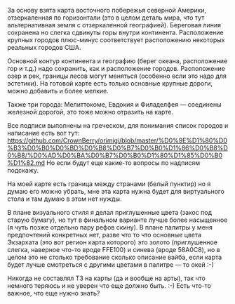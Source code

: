 За основу взята карта восточного побережья северной Америки, отзеркаленная по горизонтали (это в целом деталь мира, что тут альтернативная земля с отзеркаленной географией). Береговая линия сохранена но слегка сдвинуты горы внутри континента. Расположение крупных городов плюс-минус соответствует расположению некоторых реальных городов США.

Основной контур континента и географию (берег океана, расположение гор и т.д.) надо сохранить, как и расположение городов. Расположение озер и рек, границы лесов могут меняться (особенно если это надо для эстетики). На готовой карте есть только основные крупные дороги, можно добавить и более мелкие.

Также три города: Мелиттокоме, Евдокия и Филаделфея — соединены железной дорогой, это тоже можно отразить на карте.

Все подписи выполнены на греческом, для понимания список городов и написание есть вот тут: https://github.com/CrownBerry/orimigi/blob/master/%D0%9E%D1%80%D0%B3%D0%B0%D0%BD%D0%B8%D0%B7%D0%B0%D1%86%D0%B8%D0%B8/%D0%AD%D0%BA%D0%B7%D0%B0%D1%80%D1%85%D0%B0%D1%82.md
Но если будут еще какие-то вопросы по надписям подскажу.

На моей карте есть граница между странами (белый пунктир) но я думаю его можно убрать, мне эта карта нужна будет для виртуального стола и там думаю в этом нет нужды.

В плане визуального стиля я делал приглушенные цвета (закос под старую бумагу), но тут в финальном варианте лучше более насыщенное (я чуть позже отдельно пару рефов скину). В плане палитры у меня предпочтений конкретных нет, разве что то что основные цвета Экзархата (это вот регион карта которого) это золото (приглушенное слегка, наверное что-то вроде FFE100) и синева (вроде 58A0C8), но в целом это не столько требование сколько описание вайба, если карта будет лучше смотреться с другими цветами в палитре — то окей :-) 

Никогда не составлял ТЗ на карты (да и вообще на арты), так что немного теряюсь и не уверен что еще должно быть. :-) Есть что-то важное, что еще нужно знать?